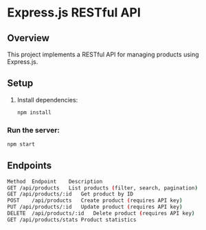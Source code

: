 # Express.js RESTful API

## Overview
This project implements a RESTful API for managing products using Express.js.

## Setup
1. Install dependencies:
   ```bash
   npm install
    ```
### Run the server:
```bash
npm start
```

## Endpoints
```bash
Method	Endpoint	Description
GET	/api/products	List products (filter, search, pagination)
GET	/api/products/:id	Get product by ID
POST	/api/products	Create product (requires API key)
PUT	/api/products/:id	Update product (requires API key)
DELETE	/api/products/:id	Delete product (requires API key)
GET	/api/products/stats	Product statistics
```